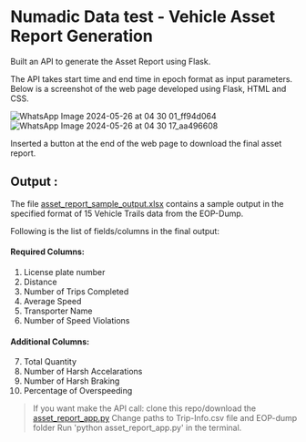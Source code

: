 # Numadic Data test - Vehicle Asset Report Generation

Built an API to generate the Asset Report using Flask.

The API takes start time and end time in epoch format as input parameters. Below is a screenshot of the web page developed using Flask, HTML and CSS.

![WhatsApp Image 2024-05-26 at 04 30 01_ff94d064](https://github.com/manoj24vvr/Numadic_Data_test/assets/75264791/9c6d567b-1bb0-4876-a64e-dd64acd7e10f)
![WhatsApp Image 2024-05-26 at 04 30 17_aa496608](https://github.com/manoj24vvr/Numadic_Data_test/assets/75264791/7836670f-222e-43ef-a9e0-27d920bba901)

Inserted a button at the end of the web page to download the final asset report.

## Output :

The file [asset_report_sample_output.xlsx](https://github.com/manoj24vvr/Numadic_Data_test/blob/main/asset_report_sample_output.xlsx) contains a sample output in the specified format of 15 Vehicle Trails data from the EOP-Dump.

Following is the list of fields/columns in the final output:
#### Required Columns:
1) License plate number
2) Distance
3) Number of Trips Completed
4) Average Speed
5) Transporter Name
6) Number of Speed Violations

#### Additional Columns:
7) Total Quantity
8) Number of Harsh Accelarations
9) Number of Harsh Braking
10) Percentage of Overspeeding

> If you want make the API call:
> clone this repo/download the [asset_report_app.py](https://github.com/manoj24vvr/Numadic_Data_test/blob/main/asset_report_app.py)
> Change paths to Trip-Info.csv file and EOP-dump folder
> Run 'python asset_report_app.py' in the terminal.
